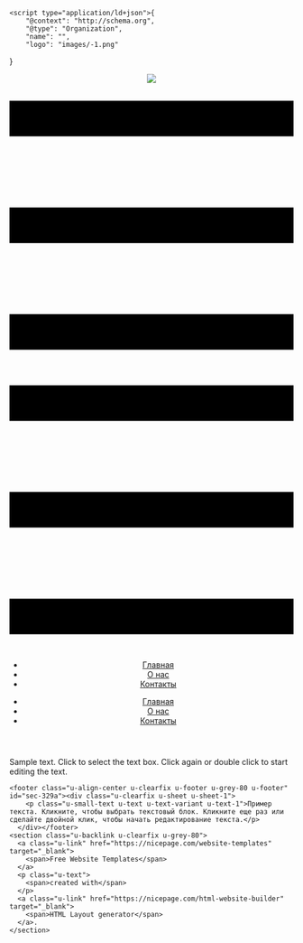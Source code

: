 
<!DOCTYPE html>
<html style="font-size: 16px;">
  <head>
    <meta name="viewport" content="width=device-width, initial-scale=1.0">
    <meta charset="utf-8">
    <meta name="keywords" content="">
    <meta name="description" content="">
    <meta name="page_type" content="np-template-header-footer-from-plugin">
    <title>Главная</title>
    <link rel="stylesheet" href="nicepage.css" media="screen">
<link rel="stylesheet" href="Главная.css" media="screen">
    <script class="u-script" type="text/javascript" src="jquery.js" defer=""></script>
    <script class="u-script" type="text/javascript" src="nicepage.js" defer=""></script>
    <meta name="generator" content="Nicepage 4.6.4, nicepage.com">
    <link id="u-theme-google-font" rel="stylesheet" href="https://fonts.googleapis.com/css?family=Roboto:100,100i,300,300i,400,400i,500,500i,700,700i,900,900i|Open+Sans:300,300i,400,400i,500,500i,600,600i,700,700i,800,800i">
    
    
    <script type="application/ld+json">{
		"@context": "http://schema.org",
		"@type": "Organization",
		"name": "",
		"logo": "images/-1.png"
}</script>
    <meta name="theme-color" content="#478ac9">
    <meta property="og:title" content="Главная">
    <meta property="og:type" content="website">
  </head>
  <body data-home-page="Главная.html" data-home-page-title="Главная" class="u-body u-overlap u-xl-mode"><header class="u-clearfix u-header u-header" id="sec-d545"><a href="https://nicepage.com" class="u-image u-logo u-image-1" data-image-width="2000" data-image-height="2000">
        <img src="images/-1.png" class="u-logo-image u-logo-image-1">
      </a><nav class="u-menu u-menu-dropdown u-offcanvas u-menu-1">
        <div class="menu-collapse" style="font-size: 1.5rem; letter-spacing: 0px; font-weight: 700; text-transform: uppercase;">
          <a class="u-button-style u-custom-active-border-color u-custom-border u-custom-border-color u-custom-borders u-custom-hover-border-color u-custom-left-right-menu-spacing u-custom-padding-bottom u-custom-text-active-color u-custom-text-color u-custom-text-hover-color u-custom-top-bottom-menu-spacing u-nav-link u-text-active-palette-1-base u-text-hover-palette-2-base" href="#">
            <svg class="u-svg-link" viewBox="0 0 24 24"><use xmlns:xlink="http://www.w3.org/1999/xlink" xlink:href="#menu-hamburger"></use></svg>
            <svg class="u-svg-content" version="1.1" id="menu-hamburger" viewBox="0 0 16 16" x="0px" y="0px" xmlns:xlink="http://www.w3.org/1999/xlink" xmlns="http://www.w3.org/2000/svg"><g><rect y="1" width="16" height="2"></rect><rect y="7" width="16" height="2"></rect><rect y="13" width="16" height="2"></rect>
</g></svg>
          </a>
        </div>
        <div class="u-custom-menu u-nav-container">
          <ul class="u-nav u-spacing-30 u-unstyled u-nav-1"><li class="u-nav-item"><a class="u-border-2 u-border-active-palette-1-base u-border-hover-palette-1-light-1 u-border-no-left u-border-no-right u-border-no-top u-button-style u-nav-link u-text-active-custom-color-1 u-text-custom-color-1 u-text-hover-palette-2-base" href="Главная.html" style="padding: 10px 36px;">Главная</a>
</li><li class="u-nav-item"><a class="u-border-2 u-border-active-palette-1-base u-border-hover-palette-1-light-1 u-border-no-left u-border-no-right u-border-no-top u-button-style u-nav-link u-text-active-custom-color-1 u-text-custom-color-1 u-text-hover-palette-2-base" href="О-нас.html" style="padding: 10px 36px;">О нас</a>
</li><li class="u-nav-item"><a class="u-border-2 u-border-active-palette-1-base u-border-hover-palette-1-light-1 u-border-no-left u-border-no-right u-border-no-top u-button-style u-nav-link u-text-active-custom-color-1 u-text-custom-color-1 u-text-hover-palette-2-base" href="Контакты.html" style="padding: 10px 36px;">Контакты</a>
</li></ul>
        </div>
        <div class="u-custom-menu u-nav-container-collapse">
          <div class="u-black u-container-style u-inner-container-layout u-opacity u-opacity-95 u-sidenav">
            <div class="u-inner-container-layout u-sidenav-overflow">
              <div class="u-menu-close"></div>
              <ul class="u-align-center u-nav u-popupmenu-items u-unstyled u-nav-2"><li class="u-nav-item"><a class="u-button-style u-nav-link" href="Главная.html" style="padding: 10px 36px;">Главная</a>
</li><li class="u-nav-item"><a class="u-button-style u-nav-link" href="О-нас.html" style="padding: 10px 36px;">О нас</a>
</li><li class="u-nav-item"><a class="u-button-style u-nav-link" href="Контакты.html" style="padding: 10px 36px;">Контакты</a>
</li></ul>
            </div>
          </div>
          <div class="u-black u-menu-overlay u-opacity u-opacity-70"></div>
        </div>
      </nav></header>
    <section class="u-align-center u-clearfix u-image u-shading u-section-1" src="" data-image-width="256" data-image-height="256" id="sec-1f38">
      <div class="u-clearfix u-sheet u-valign-middle u-sheet-1">
        <p class="u-large-text u-text u-text-variant u-text-1">Sample text. Click to select the text box. Click again or double click to start editing the text.</p>
      </div>
    </section>
    
    
    <footer class="u-align-center u-clearfix u-footer u-grey-80 u-footer" id="sec-329a"><div class="u-clearfix u-sheet u-sheet-1">
        <p class="u-small-text u-text u-text-variant u-text-1">Пример текста. Кликните, чтобы выбрать текстовый блок. Кликните еще раз или сделайте двойной клик, чтобы начать редактирование текста.</p>
      </div></footer>
    <section class="u-backlink u-clearfix u-grey-80">
      <a class="u-link" href="https://nicepage.com/website-templates" target="_blank">
        <span>Free Website Templates</span>
      </a>
      <p class="u-text">
        <span>created with</span>
      </p>
      <a class="u-link" href="https://nicepage.com/html-website-builder" target="_blank">
        <span>HTML Layout generator</span>
      </a>. 
    </section>
  </body>
</html>
